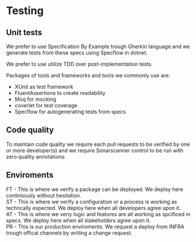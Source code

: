 # Testing

## Unit tests

We prefer to use Specification By Example trough Gherkin language and we generate tests from these specs using Specflow in dotnet.

We prefer to use utilize TDD over post-implementation tests.

Packages of tools and frameworks and tools we commonly use are:
- XUnit as test framework
- FluentAssertions to create readability
- Moq for mocking
- coverlet for test coverage
- Specflow for autogenerating tests from specs

## Code quality

To maintain code quality we require each pull requests to be verified by one or more developer(s) and we require Sonarscanner control to be run with zero quality annotations.

## Enviroments

FT - This is where we verify a package can be deployed. We deploy here continiously without hesitation.<br/>
ST - This is where we verify a configuration or a process is working as techncally expected. We deploy here when all developers agree upon it.<br/>
AT - This is where we veriy logic and features are all working as spcificed in specs. We deploy here when all stakeholders agree upon it.<br/>
PR - This is our production enviroments. We request a deploy from INFRA trough offical channels by writing a change request.<br/>
